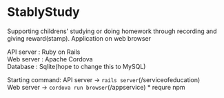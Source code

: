 # StablyStudy
Supporting childrens' studying or doing homework through recording and giving reward(stamp).
Application on web browser<br>

API server : Ruby on Rails<br>
Web server : Apache Cordova<br>
Database : Sqlite(hope to change this to MySQL)

Starting command:
API server -> `rails server`(/serviceofeducation)<br>
Web server -> `cordova run browser`(/appservice) * requre npm<br>
